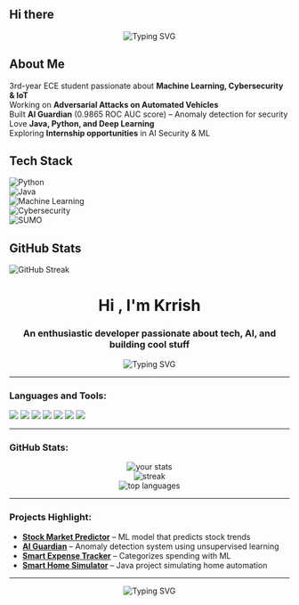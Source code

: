 ## Hi there
<p align="center">
<img src="https://readme-typing-svg.demolab.com?font=Fira+Mono&pause=800&color=00FFD1&center=true&vCenter=true&width=550&lines=+Deep+Traffic+Control+(Reinforcement+Learning);+Multi+Client+Chat+App+(Java+Sockets);+Sentiment+Analyzer+(NLP+Project);+Stock+Market+Predictor;+Movie+Recommendation+System;+AI+Guardian+Anomaly+Detector" alt="Typing SVG" />
</p>


## About Me  
3rd-year ECE student passionate about **Machine Learning, Cybersecurity & IoT**  
Working on **Adversarial Attacks on Automated Vehicles**  
Built **AI Guardian** (0.9865 ROC AUC score) – Anomaly detection for security  
Love **Java, Python, and Deep Learning**  
Exploring **Internship opportunities** in AI Security & ML  

## Tech Stack  
![Python](https://img.shields.io/badge/Python-3776AB?style=for-the-badge&logo=python&logoColor=white)  
![Java](https://img.shields.io/badge/Java-ED8B00?style=for-the-badge&logo=java&logoColor=white)  
![Machine Learning](https://img.shields.io/badge/Machine%20Learning-%2312100E.svg?style=for-the-badge&logo=tensorflow&logoColor=white)  
![Cybersecurity](https://img.shields.io/badge/Cybersecurity-%23009639.svg?style=for-the-badge&logo=kalilinux&logoColor=white)  
![SUMO](https://img.shields.io/badge/SUMO-Simulation%20Of%20Urban%20Mobility-blue?style=for-the-badge)  


## GitHub Stats  
![GitHub Streak](https://github-readme-streak-stats.herokuapp.com/?user=KrrishDayal&theme=dark&hide_border=true) 
<h1 align="center">Hi , I'm Krrish</h1>
<h3 align="center">An enthusiastic developer passionate about tech, AI, and building cool stuff </h3>

<p align="center">
  <img src="https://readme-typing-svg.herokuapp.com?font=Fira+Code&pause=1000&color=36BCF7&center=true&vCenter=true&width=435&lines=Passionate+Developer;ML+%7C+Java+%7C+IoT+%7C+Electronics;Always+Learning+New+Things!+💡" alt="Typing SVG" />
</p>

---

### Languages and Tools:
<p align="left">
  <img src="https://img.shields.io/badge/-Java-007396?style=for-the-badge&logo=java&logoColor=white"/>
  <img src="https://img.shields.io/badge/-Python-3776AB?style=for-the-badge&logo=python&logoColor=white"/>
  <img src="https://img.shields.io/badge/-C++-00599C?style=for-the-badge&logo=c%2B%2B&logoColor=white"/>
  <img src="https://img.shields.io/badge/-MySQL-4479A1?style=for-the-badge&logo=mysql&logoColor=white"/>
  <img src="https://img.shields.io/badge/-Linux-FCC624?style=for-the-badge&logo=linux&logoColor=black"/>
  <img src="https://img.shields.io/badge/-Arduino-00979D?style=for-the-badge&logo=arduino&logoColor=white"/>
  <img src="https://img.shields.io/badge/-TensorFlow-FF6F00?style=for-the-badge&logo=tensorflow&logoColor=white"/>
</p>

---

### GitHub Stats:
<p align="center">
  <img src="https://github-readme-stats.vercel.app/api?username=KrrishDayal&show_icons=true&theme=github_dark&hide_border=true" alt="your stats" />
  <br/>
  <img src="https://github-readme-streak-stats.herokuapp.com/?user=KrrishDayal&theme=dark&hide_border=true" alt="streak"/>
  <br/>
  <img src="https://github-readme-stats.vercel.app/api/top-langs/?username=KrrishDayal&layout=compact&theme=github_dark&hide_border=true" alt="top languages" />
</p>

---

### Projects Highlight:
-  **[Stock Market Predictor](https://github.com/KrrishDayal/Stock-Market-Prediction)** – ML model that predicts stock trends  
-  **[AI Guardian](https://github.com/KrrishDayal/AI-Guardian)** – Anomaly detection system using unsupervised learning  
-  **[Smart Expense Tracker](https://github.com/your-username/Smart-Expense-Categorizer)** – Categorizes spending with ML  
-  **[Smart Home Simulator](https://github.com/your-username/Smart-Home-Simulator)** – Java project simulating home automation

---

<p align="center">
  <img src="https://readme-typing-svg.demolab.com?font=Fira+Mono&pause=800&color=00FFD1&center=true&vCenter=true&width=550&lines=+Deep+Traffic+Control+(Reinforcement+Learning);+Multi+Client+Chat+App+(Java+Sockets);+Sentiment+Analyzer+(NLP+Project);+Stock+Market+Predictor;+Movie+Recommendation+System;+AI+Guardian+Anomaly+Detector" alt="Typing SVG" />
</p>

